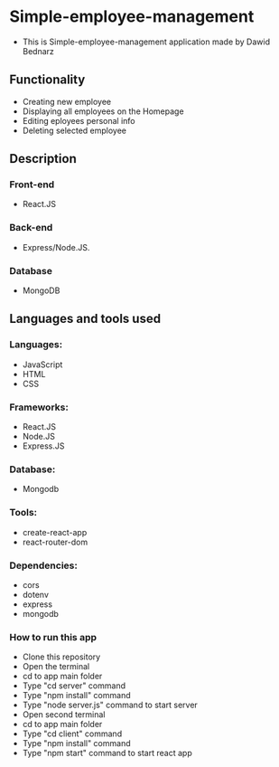 # Simple-employee-management


* This is Simple-employee-management application made by Dawid Bednarz

## Functionality
* Creating new employee
* Displaying all employees on the Homepage
* Editing eployees personal info
* Deleting selected employee

## Description

### Front-end
* React.JS
### Back-end 
* Express/Node.JS.
### Database
* MongoDB
  
## Languages and tools used

### Languages:
* JavaScript
* HTML
* CSS
### Frameworks:
* React.JS
* Node.JS
* Express.JS
  
### Database:
* Mongodb

### Tools:
* create-react-app
* react-router-dom

### Dependencies:
* cors
* dotenv
* express
* mongodb

### How to run this app

- Clone this repository
- Open the terminal
- cd to app main folder
- Type "cd server" command
- Type "npm install" command
- Type "node server.js" command to start server
- Open second terminal
- cd to app main folder
- Type "cd client" command
- Type "npm install" command
- Type "npm start" command to start react app



